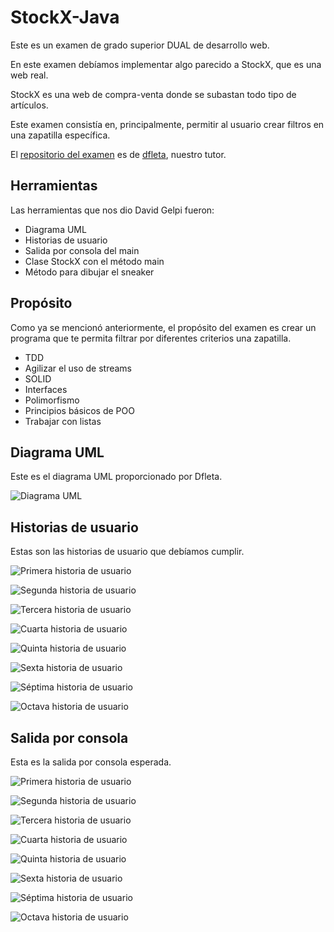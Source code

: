 # StockX-Java

Este es un examen de grado superior DUAL de desarrollo web.

En este examen debíamos implementar algo parecido a StockX, que es una web real.

StockX es una web de compra-venta donde se subastan todo tipo de artículos. 

Este examen consistía en, principalmente, permitir al usuario crear filtros en una zapatilla específica.

El [repositorio del examen](https://github.com/dfleta/stockx-ascii)  es de [dfleta](https://github.com/dfleta), nuestro tutor. 

## Herramientas

Las herramientas que nos dio David Gelpi fueron:

- Diagrama UML
- Historias de usuario
- Salida por consola del main
- Clase StockX con el método main
- Método para dibujar el sneaker

## Propósito

Como ya se mencionó anteriormente, el propósito del examen es crear un programa que te permita filtrar por diferentes criterios una zapatilla.

- TDD
- Agilizar el uso de streams
- SOLID
- Interfaces
- Polimorfismo
- Principios básicos de POO
- Trabajar con listas

## Diagrama UML

Este es el diagrama UML proporcionado por Dfleta.

![Diagrama UML](docs/diagrama_clases_UML_inked.jpg)



## Historias de usuario

Estas son las historias de usuario que debíamos cumplir.


![Primera historia de usuario](docs/US_01.jpg)

![Segunda historia de usuario](docs/US_02.jpg)

![Tercera historia de usuario](docs/US_03.jpg)

![Cuarta historia de usuario](docs/US_04.jpg)

![Quinta historia de usuario](docs/US_05.jpg)

![Sexta historia de usuario](docs/US_06.jpg)

![Séptima historia de usuario](docs/US_07.jpg)

![Octava historia de usuario](docs/US_08.jpg)

## Salida por consola

Esta es la salida por consola esperada.

![Primera historia de usuario](docs/ui_01.png)

![Segunda historia de usuario](docs/ui_02.png)

![Tercera historia de usuario](docs/ui_03.png)

![Cuarta historia de usuario](docs/ui_04.png)

![Quinta historia de usuario](docs/ui_05.png)

![Sexta historia de usuario](docs/ui_06.png)

![Séptima historia de usuario](docs/ui_07.png)

![Octava historia de usuario](docs/ui_08.png)


